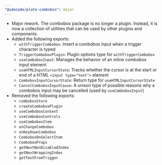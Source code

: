 ```yaml
---
"@udecode/plate-combobox": major
---
```


- Major rework. The combobox package is no longer a plugin. Instead, it is now a collection of utilities that can be used by other plugins and components.
- Added the following exports:
  - `withTriggerCombobox`: Insert a combobox input when a trigger character is typed
  - `TriggerComboboxPlugin`: Plugin options type for `withTriggerCombobox`
  - `useComboboxInput`: Manages the behavior of an inline combobox input element
  - `useHTMLInputCursorState`: Tracks whether the cursor is at the start or end of a HTML `<input type="text">` element
  - `ComboboxInputCursorState`: Return type for `useHTMLInputCursorState`
  - `CancelComboboxInputCause`: A unison type of possible reasons why a combobox input may be cancelled (used by `useComboboxInput`)
- Removed the following exports:
  - `comboboxStore`
  - `createComboboxPlugin`
  - `useComboboxContent`
  - `useComboboxControls`
  - `useComboboxItem`
  - `onChangeCombobox`
  - `onKeyDownCombobox`
  - `ComboboxOnSelectItem`
  - `ComboboxProps`
  - `getNextNonDisabledIndex`
  - `getNextWrappingIndex`
  - `getTextFromTrigger`
